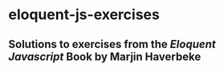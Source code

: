# eloquent-js-exercises
## Solutions to exercises from the *Eloquent Javascript* Book by Marjin Haverbeke
